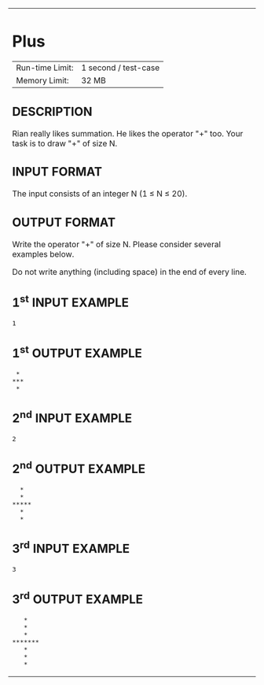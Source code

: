 <center>
<table cellpadding="20" width="100%">
<tbody><tr>
<td id="Base">

<!-- title -->
<h1>Plus</h1>

<!-- author -->
<div id="penulis"></div>
<!-- header -->
<table id="header">
	 <tbody>
	 <tr>
		<td class="judul"> Run-time Limit:</td>
		<td>1 second / test-case</td>
	</tr>
	<tr>
		 <td class="judul"> Memory Limit:</td>
		<td>32 MB</td>
	 </tr>
</tbody></table>

<!-- problem statement -->
<div id="problem">
<h2>DESCRIPTION</h2>
<p>Rian really likes summation. He likes the operator "+" too. Your task is to draw "+" of size N.</p>

<!-- format input -->
<h2>INPUT FORMAT</h2>
<p>The input consists of an integer N (1 ≤ N ≤ 20).</p>

<!-- format output -->
<h2>OUTPUT FORMAT</h2>
<p>Write the operator "+" of size N. Please consider several examples below.</p>
<p>Do not write anything (including space) in the end of every line.</p>

<!-- sample input -->
<div id="sampleinput">
<h2>1<sup>st</sup> INPUT EXAMPLE</h2>
<pre class="io">1
</pre>
</div>

<!-- sample output -->
<div id="sampleoutput">
<h2>1<sup>st</sup> OUTPUT EXAMPLE</h2>
<pre class="io"> *
***
 *
</pre>
</div>

<!-- sample input -->
<div id="sampleinput">
<h2>2<sup>nd</sup> INPUT EXAMPLE</h2>
<pre class="io">2
</pre>
</div>

<!-- sample output -->
<div id="sampleoutput">
<h2>2<sup>nd</sup> OUTPUT EXAMPLE</h2>
<pre class="io">  *
  *
*****
  *
  *
</pre>
</div>

<!-- sample input -->
<div id="sampleinput">
<h2>3<sup>rd</sup> INPUT EXAMPLE</h2>
<pre class="io">3
</pre>
</div>

<!-- sample output -->
<div id="sampleoutput">
<h2>3<sup>rd</sup> OUTPUT EXAMPLE</h2>
<pre class="io">   *
   *
   *
*******
   *
   *
   *
</pre>
</div>

</div></td>
</tr></tbody>
</table>
</center>